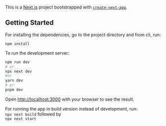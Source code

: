 This is a [Next.js](https://nextjs.org/) project bootstrapped with [`create-next-app`](https://github.com/vercel/next.js/tree/canary/packages/create-next-app).

## Getting Started
  
For installing the dependencies, go to the project directory and from cli, run:  

``npm install``  

To run the development server:

```bash
npm run dev
# or
npx next dev
#or
yarn dev
# or
pnpm dev
```

Open [http://localhost:3000](http://localhost:3000) with your browser to see the result.

For running the app in build version instead of development, run:  
``npx next build`` followed by  
``npx next start``

